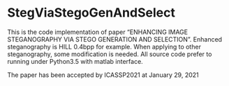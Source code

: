 # StegViaStegoGenAndSelect
This is the code implementation of paper “ENHANCING IMAGE STEGANOGRAPHY VIA STEGO GENERATION AND SELECTION”. Enhanced steganography is HILL 0.4bpp for example. When applying to other steganography, some modification is needed. All source code prefer to running under Python3.5 with matlab interface.

The paper has been accepted by ICASSP2021 at January 29, 2021
